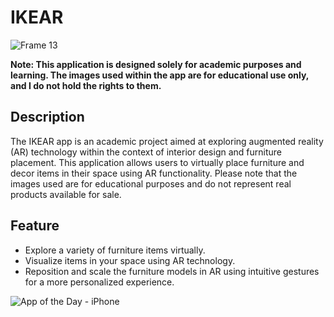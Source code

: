 # IKEAR

![Frame 13](https://github.com/SaraHuLihua/IKEA_AR/assets/148463154/29f246eb-7b40-4200-95c5-643d44cf5923)


**Note: This application is designed solely for academic purposes and learning. The images used within the app are for educational use only, and I do not hold the rights to them.**

## Description
The IKEAR app is an academic project aimed at exploring augmented reality (AR) technology within the context of interior design and furniture placement. This application allows users to virtually place furniture and decor items in their space using AR functionality. Please note that the images used are for educational purposes and do not represent real products available for sale.

## Feature
- Explore a variety of furniture items virtually.
- Visualize items in your space using AR technology.
- Reposition and scale the furniture models in AR using intuitive gestures for a more personalized experience.

![App of the Day - iPhone](https://github.com/SaraHuLihua/IKEA_AR/assets/148463154/715f6f2f-4107-4aa7-a457-0562cc42bb0b)

